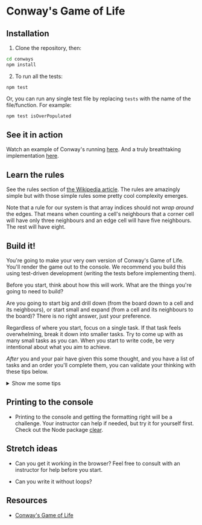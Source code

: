 # Conway's Game of Life

## Installation

1. Clone the repository, then:

  ```sh
  cd conways
  npm install
  ```

2. To run all the tests:

  ```shell
  npm test
  ```

  Or, you can run any single test file by replacing `tests` with the name of the file/function. For example:

  ```sh
  npm test isOverPopulated
  ```


## See it in action

Watch an example of Conway's running [here](http://pmav.eu/stuff/javascript-game-of-life-v3.1.1/). And a truly breathtaking implementation [here](https://copy.sh/life/?gist=f3413564b1fa9c69f2bad4b0400b8090&step=512).


## Learn the rules

See the rules section of [the Wikipedia article](https://en.wikipedia.org/wiki/Conway%27s_Game_of_Life#Rules). The rules are amazingly simple but with those simple rules some pretty cool complexity emerges.

Note that a rule for our system is that array indices should not _wrap around_ the edges. That means when counting a cell's neighbours that a corner cell will have only three neighbours and an edge cell will have five neighbours. The rest will have eight.


## Build it!

You're going to make your very own version of Conway's Game of Life. You'll render the game out to the console. We recommend you build this using test-driven development (writing the tests before implementing them).

Before you start, think about how this will work. What are the things you're going to need to build? 

Are you going to start big and drill down (from the board down to a cell and its neighbours), or start small and expand (from a cell and its neighbours to the board)? There is no right answer, just your preference.

Regardless of where you start, focus on a single task. If that task feels overwhelming, break it down into smaller tasks. Try to come up with as many small tasks as you can. When you start to write code, be very intentional about what you aim to achieve.

_After_ you and your pair have given this some thought, and you have a list of tasks and an order you'll complete them, you can validate your thinking with these tips below.

<details>
  <summary>Show me some tips</summary>

  These are some of the tasks you'll need to complete (not necessarily in this order). Don't show more details until you have an opinion about how you'll accomplish a specific task.

  Before you start coding any of these steps, have a read of this "creating a board" section. If it feels manageable for you, go ahead and create the board and then decide what to do next. 

  * **creating a board**

    <details>
      <summary>Show more details</summary>

      There are a couple of ways you can approach this. The most common is to use an array of arrays to create a matrix of rows and columns. Each item in the inner array is an object that represents a cell. The other way is to use a single long array. Each approach has advantages and disadvantages. With the matrix you'll have nested loops (outer loop being rows and inner loop being columns), but you'll be able to reference a cell with row/col (x/y) coordinates. Using a single array means you won't have nested arrays, but you'll have to calculate the location of every cell using the size of the board.

      You will either want to start with a specific board state or a random board. While you're creating the cells of the board, you should have a function that gives each cell of your board either a random state or a predefined state. If you want to use a predefined one, you might consider hard coding the matrix into its own file and importing (requiring) it. 
      
      You could use `true` and `false` to represent "alive" and "dead". 

    </details>
  
  Or, if creating the board feels too stretchy as a starting point, picture the board as a matrix (array of arrays) where each sub-array represents a row and contains `true` and `false` values for alive and dead cells in that row. Maybe mock up what this data would look like. Then work on determining whether a cell is underpopulated, overpopulated or ressurectable, with this imaginary board in mind. You'll still need to build the board, but you can do it later once you've got into the rhythm of the challenge.

  * **determining whether a cell is underpopulated, overpopulated or ressurectable**

    <details>
      <summary>Show more details</summary>

      The rules section of [the Wikipedia article](https://en.wikipedia.org/wiki/Conway%27s_Game_of_Life#Rules) says that "any live cell with fewer than two live neighbours dies, as if by underpopulation". Implement the `isUnderPopulated()` function so that it determines whether the current cell does or doesn't have fewer than two live neighbours. 
      
      To see whether you're returning the right responses, run the corresponding test. If you decide to read the test for clues, note that the one test is testing nine different scenarios, and expecting an appropriate (simple!) response in each scenario. Read the test carefully -- can you understand how it's testing so many scenarios in one test?
      
      **Hint:** this function does not require complicated logic, so if you're doing something complicated it might be a good idea to ask one of your facilitators to help make sure you're on the right track.

      Once you have that running, use the same process to determine whether a cell is overpopulated or ressurectable. 

    </details>

  For these next steps, you'll need a clear understanding of the structure of the board, either from having already built the board, or from having some mock board data in front of you. 

  * **determining if a cell is on an edge**

    <details>
      <summary>Show more details</summary>

      The first row is 0. So if you decrement the row of any cell and it is less than 0, you know the cell is on the top edge. The same is true for the first column. To determine if a cell is on the right or bottom edge, you'll need to know the size of the board. If the board isn't square, you'll need the width and height of the board.

    </details>

  * **getting a list of all of the neighbours of a cell**

    <details>
      <summary>Show more details</summary>

      To do this you're going to need to know if the cell in question is on an edge because this will determine how many neighbours it has. One approach is to increment and decrement the row and column of the current cell and determine if it is valid based on the size of the board. If it's valid, it's a neighbour.

    </details>

  * **counting the number of neighbours that are alive**

    <details>
      <summary>Show more details</summary>

      This is just a matter of looping over all of the neighbours and checking their state. 

    </details>

  * **determining the next state of a cell based on its neighbours**

    <details>
      <summary>Show more details</summary>

      To know the next state of the cell, you need to know how many alive neighbours it has. You'll also need a function that can return the next state based on the number of alive neighbours.

    </details>

  If you haven't yet created the board, you'll want to do that (see the tip above that you read earlier) before working on the next steps. 

  * **displaying a board (in a loop)**

    <details>
      <summary>Show more details</summary>

      You need to loop over each of the cells, but you can decide to print a row at a time with `console.log` or each cell using `process.stdout.write`. If you use `stdout`, you can use `\n` to end a line.

    </details>

  * **determining the next board state**

    <details>
      <summary>Show more details</summary>

      Using the helper functions you've built so far, you can determine the state of each cell in a new board, based on how many alive neighbours it had in the old board.

    </details>

  * **making the board refresh automatically so that it looks animated**

    <details>
      <summary>Show more details</summary>

      Try using [setInterval()](https://developer.mozilla.org/en-US/docs/Web/API/setInterval) so that the next board state displays automatically after a set amount of time. 
      
      You could also try temporarily using [setTimeout()](https://developer.mozilla.org/en-US/docs/Web/API/setTimeout) during your development process, so that the board just changes once (from the starting state to the first new state) after a set amount of time. 

    </details>

</details>


## Printing to the console

* Printing to the console and getting the formatting right will be a challenge. Your instructor can help if needed, but try it for yourself first. Check out the Node package [clear](https://www.npmjs.com/package/clear).


## Stretch ideas

* Can you get it working in the browser? Feel free to consult with an instructor for help before you start.

* Can you write it without loops?


## Resources

* [Conway's Game of Life](https://en.wikipedia.org/wiki/Conway%27s_Game_of_Life)

